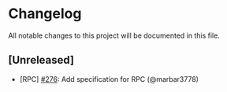 # Changelog

All notable changes to this project will be documented in this file.

## [Unreleased]

- [RPC] [#276](https://github.com/tendermint/spec/pull/276): Add specification for RPC (@marbar3778)
